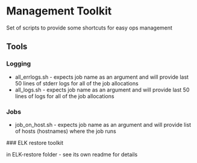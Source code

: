 # Management Toolkit

Set of scripts to provide some shortcuts for easy ops management

## Tools

### Logging

* all_errlogs.sh - expects job name as an argument and will provide last 50 lines of stderr logs for all of the job allocations
* all_logs.sh - expects job name as an argument and will provide last 50 lines of logs for all of the job allocations

### Jobs

* job_on_host.sh - expects job name as an argument and will provide list of hosts (hostnames) where the job runs

### ELK restore toolkit

in ELK-restore folder - see its own readme for details